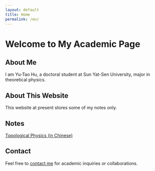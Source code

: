 ```yaml
---
layout: default
title: Home
permalink: /en/
---
```


# Welcome to My Academic Page

## About Me
I am Yu-Tao Hu, a doctoral student at Sun Yat-Sen University, major in theoretical physics. 

## About This Website
This website at present stores some of my notes only.

## Notes
[Topological Physics (in Chinese)](/拓扑物理笔记.pdf)

## Contact
Feel free to [contact me](/contact/) for academic inquiries or collaborations.
